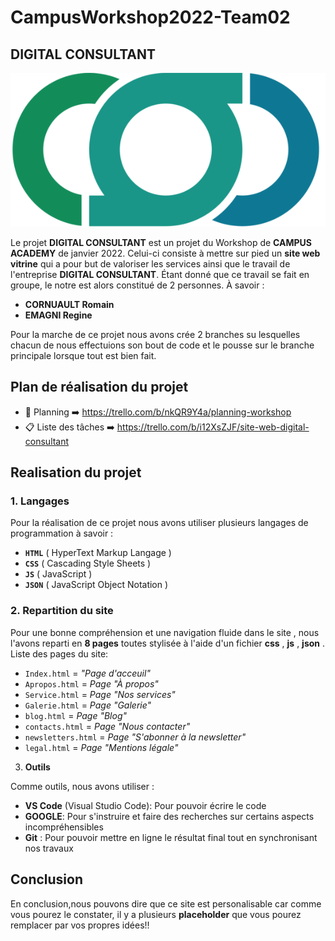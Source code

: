 # CampusWorkshop2022-Team02

## DIGITAL CONSULTANT 
![Le logo de DIGITAL CONSULTANT](./Pictures/logo/logoMD.png "Logo de Digital Consultant")

Le projet **DIGITAL CONSULTANT** est un projet du Workshop de **CAMPUS ACADEMY** de janvier 2022.
Celui-ci consiste à mettre sur pied un **site web vitrine** qui a pour but de valoriser les services ainsi que le travail de l'entreprise **DIGITAL CONSULTANT**.
Étant donné que ce travail se fait en groupe, le notre est alors constitué de 2 personnes.
À savoir :

- **CORNUAULT Romain**
- **EMAGNI Regine**

Pour la marche de ce projet nous avons crée 2 branches su lesquelles chacun de nous effectuions son bout de code et le pousse sur le branche principale lorsque tout est bien fait.

## Plan de réalisation du projet

- 📅 Planning ➡️ https://trello.com/b/nkQR9Y4a/planning-workshop
- 📋 Liste des tâches ➡️ https://trello.com/b/i12XsZJF/site-web-digital-consultant

## Realisation du projet

### 1. **Langages**

Pour la réalisation de ce projet nous avons utiliser plusieurs langages de programmation à savoir :

- **`HTML`** ( HyperText Markup Langage )
- **`CSS`** ( Cascading Style Sheets )
- **`JS`** ( JavaScript )
- **`JSON`** ( JavaScript Object Notation )

### 2. **Repartition du site**

Pour une bonne compréhension et une navigation fluide dans le site , nous l'avons reparti en **8 pages** toutes stylisée à l'aide d'un fichier **css** , **js** , **json** .  
Liste des pages du site:

- `Index.html` = _"Page d'acceuil"_
- `Apropos.html` = _Page "À propos"_
- `Service.html` = _Page "Nos services"_
- `Galerie.html` = _Page "Galerie"_
- `blog.html` = _Page "Blog"_
- `contacts.html` = _Page "Nous contacter"_
- `newsletters.html` = _Page "S'abonner à la newsletter"_
- `legal.html` = _Page "Mentions légale"_

3. **Outils**

Comme outils, nous avons utiliser :

- **VS Code** (Visual Studio Code): Pour pouvoir écrire le code
- **GOOGLE**: Pour s'instruire et faire des recherches sur certains aspects incompréhensibles
- **Git** : Pour pouvoir mettre en ligne le résultat final tout en synchronisant nos travaux

## Conclusion

En conclusion,nous pouvons dire que ce site est personalisable car comme vous pourez le constater, il y a plusieurs **placeholder** que vous pourez remplacer par vos propres idées!!

